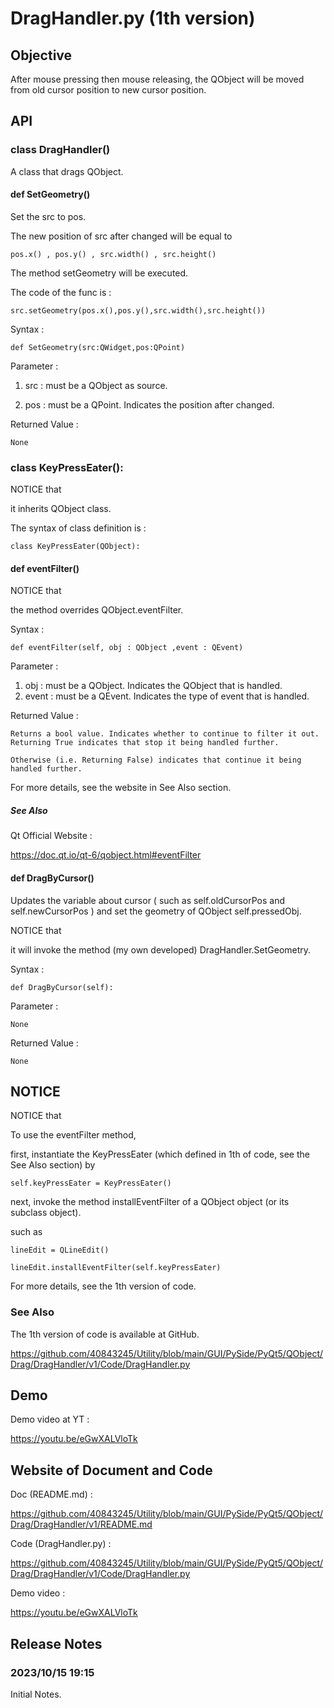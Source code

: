 # DragHandler.py (1th version)
## Objective
After mouse pressing then mouse releasing, the QObject will be moved from old cursor position to new cursor position.
## API
### class DragHandler()

A class that drags QObject.

#### def SetGeometry()

Set the src to pos.

The new position of src after changed will be equal to 

    pos.x() , pos.y() , src.width() , src.height()

The method setGeometry will be executed.

The code of the func is :

    src.setGeometry(pos.x(),pos.y(),src.width(),src.height())
    
Syntax :

    def SetGeometry(src:QWidget,pos:QPoint)

Parameter :

1. src : must be a QObject as source.

2. pos : must be a QPoint. Indicates the position after changed.

Returned Value :

    None

### class KeyPressEater():
NOTICE that 

it inherits QObject class.

The syntax of class definition is :

    class KeyPressEater(QObject):
    
#### def eventFilter()

NOTICE that 

the method overrides QObject.eventFilter.

Syntax :

    def eventFilter(self, obj : QObject ,event : QEvent)

Parameter :

1. obj : must be a QObject. Indicates the QObject that is handled.
2. event : must be a QEvent. Indicates the type of event that is handled.

Returned Value :

    Returns a bool value. Indicates whether to continue to filter it out. Returning True indicates that stop it being handled further. 

    Otherwise (i.e. Returning False) indicates that continue it being handled further.

For more details, see the website in See Also section.

##### See Also

Qt Official Website :

https://doc.qt.io/qt-6/qobject.html#eventFilter

#### def DragByCursor()

Updates the variable about cursor ( such as self.oldCursorPos and self.newCursorPos ) and set the geometry of QObject self.pressedObj.

NOTICE that 

it will invoke the method (my own developed) DragHandler.SetGeometry.

Syntax : 
    
    def DragByCursor(self):

Parameter :

    None

Returned Value :

    None

## NOTICE 
NOTICE that

To use the eventFilter method, 

first, instantiate the KeyPressEater (which defined in 1th of code, see the See Also section) by 

    self.keyPressEater = KeyPressEater()

next, invoke the method installEventFilter of a QObject object (or its subclass object).

such as 

    lineEdit = QLineEdit()
    
    lineEdit.installEventFilter(self.keyPressEater)

For more details, see the 1th version of code. 

### See Also

The 1th version of code is available at GitHub.

https://github.com/40843245/Utility/blob/main/GUI/PySide/PyQt5/QObject/Drag/DragHandler/v1/Code/DragHandler.py

## Demo

Demo video at YT :

https://youtu.be/eGwXALVloTk

## Website of Document and Code

Doc (README.md) :

https://github.com/40843245/Utility/blob/main/GUI/PySide/PyQt5/QObject/Drag/DragHandler/v1/README.md

Code (DragHandler.py) :

https://github.com/40843245/Utility/blob/main/GUI/PySide/PyQt5/QObject/Drag/DragHandler/v1/Code/DragHandler.py

Demo video : 

https://youtu.be/eGwXALVloTk

## Release Notes
### 2023/10/15 19:15
Initial Notes.

